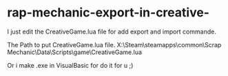 # rap-mechanic-export-in-creative-
I just edit the CreativeGame.lua file for add export and import commande.

The Path to put CreativeGame.lua file.
X:\Steam\steamapps\common\Scrap Mechanic\Data\Scripts\game\CreativeGame.lua

Or i make .exe in VisualBasic for do it for u ;)
